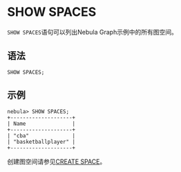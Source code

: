 # SHOW SPACES

`SHOW SPACES`语句可以列出Nebula Graph示例中的所有图空间。

## 语法

```ngql
SHOW SPACES;
```

## 示例

```ngql
nebula> SHOW SPACES;
+--------------------+
| Name               |
+--------------------+
| "cba"              |
| "basketballplayer" |
+--------------------+
```

创建图空间请参见[CREATE SPACE](1.create-space.md)。
